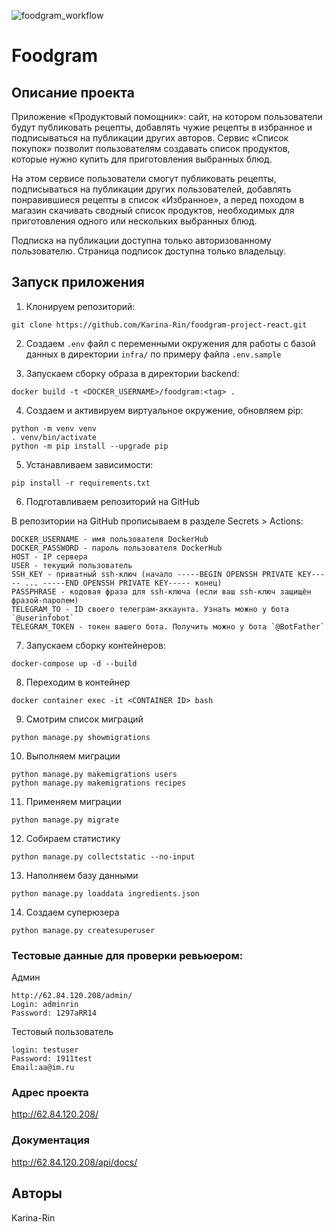 ![foodgram_workflow](https://github.com/Karina-Rin/foodgram-project-react/actions/workflows/foodgram-project-react_workflow.yml/badge.svg)

# Foodgram

## Описание проекта
Приложение «Продуктовый помощник»: сайт, на котором пользователи будут 
публиковать рецепты, добавлять чужие рецепты в избранное и подписываться на 
публикации других авторов. Сервис «Список покупок» позволит пользователям 
создавать список продуктов, которые нужно купить для приготовления выбранных 
блюд. 

На этом сервисе пользователи смогут публиковать рецепты, подписываться на 
публикации других пользователей, добавлять понравившиеся рецепты в список 
«Избранное», а перед походом в магазин скачивать сводный список продуктов, 
необходимых для приготовления одного или нескольких выбранных блюд.

Подписка на публикации доступна только авторизованному пользователю. Страница 
подписок доступна только владельцу.

## Запуск приложения

1. Клонируем репозиторий:
```
git clone https://github.com/Karina-Rin/foodgram-project-react.git
```
2. Создаем `.env` файл с переменными окружения для работы с базой данных в 
директории `infra/` по примеру файла `.env.sample`

3. Запускаем сборку образа в директории backend:
```
docker build -t <DOCKER_USERNAME>/foodgram:<tag> .
```
4. Создаем и активируем виртуальное окружение, обновляем pip:
```
python -m venv venv
. venv/bin/activate
python -m pip install --upgrade pip
```
5. Устанавливаем зависимости:
```
pip install -r requirements.txt
```
6. Подготавливаем репозиторий на GitHub

В репозитории на GitHub прописываем в разделе Secrets > Actions:
```
DOCKER_USERNAME - имя пользователя DockerHub
DOCKER_PASSWORD - пароль пользователя DockerHub
HOST - IP сервера
USER - текущий пользователь
SSH_KEY - приватный ssh-ключ (начало -----BEGIN OPENSSH PRIVATE KEY----- ... -----END OPENSSH PRIVATE KEY----- конец)
PASSPHRASE - кодовая фраза для ssh-ключа (если ваш ssh-ключ защищён фразой-паролем)
TELEGRAM_TO - ID своего телеграм-аккаунта. Узнать можно у бота `@userinfobot`
TELEGRAM_TOKEN - токен вашего бота. Получить можно у бота `@BotFather`
```
7. Запускаем сборку контейнеров:
```
docker-compose up -d --build
```
8. Переходим в контейнер
```
docker container exec -it <CONTAINER ID> bash
```
9. Смотрим список миграций
```
python manage.py showmigrations
```
10. Выполняем миграции
```
python manage.py makemigrations users
python manage.py makemigrations recipes
```
11. Применяем миграции
```
python manage.py migrate
```
12. Собираем статистику
```
python manage.py collectstatic --no-input
```
13. Наполняем базу данными
```
python manage.py loaddata ingredients.json
```
14. Создаем суперюзера
```
python manage.py createsuperuser
```

### Тестовые данные для проверки ревьюером:
Админ
```
http://62.84.120.208/admin/
Login: adminrin
Password: 1297aRR14
```
Тестовый пользователь
```
login: testuser
Password: 1911test
Email:aa@im.ru
```

### Адрес проекта
http://62.84.120.208/

### Документация
http://62.84.120.208/api/docs/

## Авторы
Karina-Rin